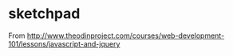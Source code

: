 # sketchpad
From http://www.theodinproject.com/courses/web-development-101/lessons/javascript-and-jquery

